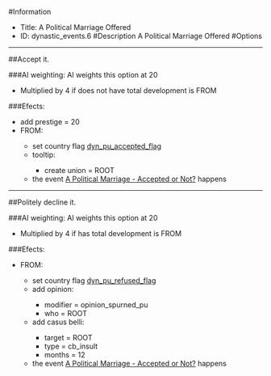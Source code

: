 #Information
 - Title: A Political Marriage Offered
 - ID: dynastic_events.6
#Description
A Political Marriage Offered
#Options

___
##Accept it.

###AI weighting:
AI weights this option at 20
 - Multiplied by 4 if does not have total development is FROM


###Efects:<ul><li>add prestige = 20</li><li>FROM:</li><ul><li>set country flag [dyn_pu_accepted_flag](../flags/dyn_pu_accepted_flag.md)</li><li>tooltip:</li><ul><li>create union = ROOT</li></ul><li>the event [A Political Marriage - Accepted or Not?](../events/a_political_marriage_accepted_or_not.md) happens</li></ul></ul>

___
##Politely decline it.

###AI weighting:
AI weights this option at 20
 - Multiplied by 4 if has total development is FROM


###Efects:<ul><li>FROM:</li><ul><li>set country flag [dyn_pu_refused_flag](../flags/dyn_pu_refused_flag.md)</li><li>add opinion:</li><ul><li>modifier = opinion_spurned_pu</li><li>who = ROOT</li></ul><li>add casus belli:</li><ul><li>target = ROOT</li><li>type = cb_insult</li><li>months = 12</li></ul><li>the event [A Political Marriage - Accepted or Not?](../events/a_political_marriage_accepted_or_not.md) happens</li></ul></ul>
